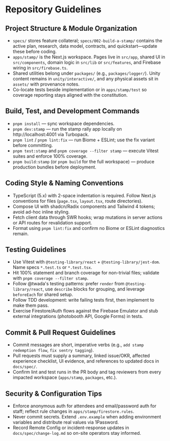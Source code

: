 # Repository Guidelines

## Project Structure & Module Organization
- `specs/` stores feature collateral; `specs/002-build-a-stamp/` contains the active plan, research, data model, contracts, and quickstart—update these before coding.
- `apps/stamp/` is the Next.js workspace. Pages live in `src/app`, shared UI in `src/components`, domain logic in `src/lib` or `src/features`, and Firebase wiring in `src/firebase.ts`.
- Shared utilities belong under `packages/` (e.g., `packages/logger/`). Unity content remains in `unity/interactive/`, and any physical assets sit in `assets/` with provenance notes.
- Co-locate tests beside implementation or in `apps/stamp/test` so coverage reporting stays aligned with the constitution.

## Build, Test, and Development Commands
- `pnpm install` — sync workspace dependencies.
- `pnpm dev:stamp` — run the stamp rally app locally on http://localhost:4001 via Turbopack.
- `pnpm lint` / `pnpm lint:fix` — run Biome + ESLint; use the fix variant before committing.
- `pnpm test:stamp` and `pnpm coverage --filter stamp` — execute Vitest suites and enforce 100% coverage.
- `pnpm build:stamp` (or `pnpm build` for the full workspace) — produce production bundles before deployment.

## Coding Style & Naming Conventions
- TypeScript (5.x) with 2-space indentation is required. Follow Next.js conventions for files (`page.tsx`, `layout.tsx`, route directories).
- Compose UI with shadcn/Radix components and Tailwind 4 tokens; avoid ad-hoc inline styling.
- Fetch client data through SWR hooks; wrap mutations in server actions or API routes for revalidation support.
- Format using `pnpm lint:fix` and confirm no Biome or ESLint diagnostics remain.

## Testing Guidelines
- Use Vitest with `@testing-library/react` + `@testing-library/jest-dom`. Name specs `*.test.ts` or `*.test.tsx`.
- Hit 100% statement and branch coverage for non-trivial files; validate with `pnpm coverage --filter stamp`.
- Follow @twada's testing patterns: prefer `render` from `@testing-library/react`, use `describe` blocks for grouping, and leverage `beforeEach` for shared setup.
- Follow TDD development: write failing tests first, then implement to make them pass.
- Exercise Firestore/Auth flows against the Firebase Emulator and stub external integrations (photobooth API, Google Forms) in tests.

## Commit & Pull Request Guidelines
- Commit messages are short, imperative verbs (e.g., `add stamp redemption flow`, `fix sentry tagging`).
- Pull requests must supply a summary, linked issue/OKR, affected experience checklist, UI evidence, and references to updated docs in `docs/spec/`.
- Confirm lint and test runs in the PR body and tag reviewers from every impacted workspace (`apps/stamp`, `packages`, etc.).

## Security & Configuration Tips
- Enforce anonymous auth for attendees and email/password auth for staff; reflect rule changes in `apps/stamp/firestore.rules`.
- Never commit secrets. Extend `.env.example` when adding environment variables and distribute real values via 1Password.
- Record Remote Config or incident-response updates in `docs/spec/change-log.md` so on-site operators stay informed.
